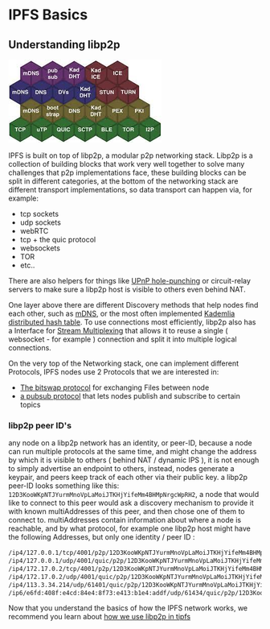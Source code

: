 # IPFS Basics

## Understanding libp2p

![](./assets/p2pstack.jpg)

IPFS is built on top of libp2p, a modular p2p networking stack. Libp2p is a collection of building blocks
that work very well together to solve many challenges that p2p implementations face, these building blocks can be split in different categories,
at the bottom of the networking stack are different transport implementations, so data transport can happen via, for example:
* tcp sockets
* udp sockets
* webRTC
* tcp + the quic protocol
* websockets
* TOR
* etc..

There are also helpers for things like [UPnP hole-punching](https://en.wikipedia.org/wiki/Universal_Plug_and_Play) or circuit-relay servers
to make sure a libp2p host is visible to others even behind NAT.

One layer above there are different Discovery methods that help nodes find each other, such as [mDNS](https://en.wikipedia.org/wiki/Multicast_DNS), or the most often implemented [Kademlia distributed hash table](https://en.wikipedia.org/wiki/Kademlia).
To use connections most efficiently, libp2p also has a Interface for [Stream Multiplexing](https://docs.libp2p.io/concepts/stream-multiplexing/) that allows it to reuse
a single ( websocket - for example ) connection and split it into multiple logical connections.

On the very top of the Networking stack, one can implement different Protocols, IPFS nodes use 2 Protocols that we are interested in:
* [The bitswap protocol](https://docs.ipfs.io/concepts/bitswap/) for exchanging Files between node
* [a pubsub protocol](https://github.com/libp2p/specs/tree/master/pubsub/gossipsub) that lets nodes publish and subscribe to certain topics

### libp2p peer ID's

any node on a libp2p network has an identity, or peer-ID, because a node can run multiple protocols at the same time,
and might change the address by which it is visible to others ( behind NAT / dynamic IPS ), it is not enough to simply advertise
an endpoint to others, instead, nodes generate a keypair, and peers keep track of each other via their public key.
a libp2p peer-ID looks something like this: `12D3KooWKpNTJYurmMnoVpLaMoiJTKHjYifeMm4BHMpNrgcWpRH2`, a node that would like to connect to this peer
would ask a discovery mechanism to provide it with known multiAddresses of this peer, and then chose one of them to connect to.
multiAddresses contain information about where a node is reachable, and by what protocol, for example one libp2p host might have the following
Addresses, but only one identity / peer ID :


```
/ip4/127.0.0.1/tcp/4001/p2p/12D3KooWKpNTJYurmMnoVpLaMoiJTKHjYifeMm4BHMpNrgcWpRH2
/ip4/127.0.0.1/udp/4001/quic/p2p/12D3KooWKpNTJYurmMnoVpLaMoiJTKHjYifeMm4BHMpNrgcWpRH2
/ip4/172.17.0.2/tcp/4001/p2p/12D3KooWKpNTJYurmMnoVpLaMoiJTKHjYifeMm4BHMpNrgcWpRH2
/ip4/172.17.0.2/udp/4001/quic/p2p/12D3KooWKpNTJYurmMnoVpLaMoiJTKHjYifeMm4BHMpNrgcWpRH2
/ip4/113.3.34.214/udp/61401/quic/p2p/12D3KooWKpNTJYurmMnoVpLaMoiJTKHjYifeMm4BHMpNrgcWpRH2
/ip6/e6fd:408f:e4cd:84e4:8f73:e413:b1e4:addf/udp/61434/quic/p2p/12D3KooWKpNTJYurmMnoVpLaMoiJTKHjYifeMm4BHMpNrgcWpRH2
```

Now that you understand the basics of how the IPFS network works, we recommend you learn
about [how we use libp2p in tipfs](p2p_in_ipfs.md)


